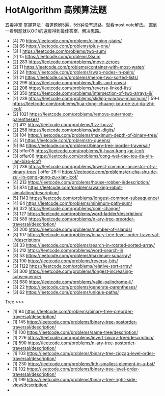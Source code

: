# HotAlgorithm 高频算法题
五毒神掌 掌握算法：每道题刷5遍，5分钟没有思路，就看most vote解法。 直到一看到题就以O(1)的速度得到最佳答案，解决思路。
- [4] 70   https://leetcode.com/problems/climbing-stairs/
- [3] 66   https://leetcode.com/problems/plus-one/
- [3] 1    https://leetcode.com/problems/two-sum/ 
- [2] 15   https://leetcode.com/problems/3sum
- [2] 283  https://leetcode.com/problems/move-zeroes
- [2] 11   https://leetcode.com/problems/container-with-most-water/
- [2] 24   https://leetcode.com/problems/swap-nodes-in-pairs/ 
- [2] 21   https://leetcode.com/problems/merge-two-sorted-lists/
- [3] 299  https://leetcode.com/problems/bulls-and-cows/ 
- [2] 206  https://leetcode.com/problems/reverse-linked-list/
- [2] 350  https://leetcode.com/problems/intersection-of-two-arrays-ii/
- [2] 239  https://leetcode.com/problems/sliding-window-maximum/ | 59-I https://leetcode.com/problems/hua-dong-chuang-kou-de-zui-da-zhi-lcof/ 
- [2] 1021 https://leetcode.com/problems/remove-outermost-parentheses/ 
- [2] 412  https://leetcode.com/problems/fizz-buzz/ 
- [2] 258  https://leetcode.com/problems/add-digits/ 
- [3] 104  https://leetcode.com/problems/maximum-depth-of-binary-tree/ 
- [4] 51   https://leetcode.com/problems/n-queens/ 
- [5] 94   https://leetcode.com/problems/binary-tree-inorder-traversal/
- [3] offer05 https://leetcode.com/problems/ti-huan-kong-ge-lcof/
- [3] offer06 https://leetcode.com/problems/cong-wei-dao-tou-da-yin-lian-biao-lcof/
- [2] 236 https://leetcode.com/problems/lowest-common-ancestor-of-a-binary-tree/ | offer 26-II https://leetcode.com/problems/er-cha-shu-de-zui-jin-gong-gong-zu-xian-lcof/
- [4] 213 https://leetcode.com/problems/house-robber-ii/description/
- [5] 874 https://leetcode.com/problems/walking-robot-simulation/description/ 
- [5] 1143 https://leetcode.com/problems/longest-common-subsequence/ 
- [4] 64 https://leetcode.com/problems/minimum-path-sum/ 
- [6] 322 https://leetcode.com/problems/coin-change/ 
- [3] 127 https://leetcode.com/problems/word-ladder/description/ 
- [3] 589 https://leetcode.com/problems/n-ary-tree-preorder-traversal/description/ 
- [3] 200 https://leetcode.com/problems/number-of-islands/ 
- [3] 107 https://leetcode.com/problems/binary-tree-level-order-traversal-ii/description/
- [3] 33 https://leetcode.com/problems/search-in-rotated-sorted-array/
- [5] 212 https://leetcode.com/problems/word-search-ii/ 
- [3] 53 https://leetcode.com/problems/maximum-subarray/ 
- [3] 190 https://leetcode.com/problems/reverse-bits/
- [3] 1122 https://leetcode.com/problems/relative-sort-array/ 
- [3] 300 https://leetcode.com/problems/longest-increasing-subsequence/ 
- [3] 680 https://leetcode.com/problems/valid-palindrome-ii/ 
- [3] 22 https://leetcode.com/problems/generate-parentheses/
- [3] 62 https://leetcode.com/problems/unique-paths/ 




Tree >>>
- [1] 94 https://leetcode.com/problems/binary-tree-preorder-traversal/description/
- [1] 145 https://leetcode.com/problems/binary-tree-postorder-traversal/description/
- [1] 100 https://leetcode.com/problems/same-tree/description/
- [1] 226 https://leetcode.com/problems/invert-binary-tree/description/
- [1] 590 https://leetcode.com/problems/n-ary-tree-postorder-traversal/description/
- [1] 103 https://leetcode.com/problems/binary-tree-zigzag-level-order-traversal/description/
- [1] 230 https://leetcode.com/problems/kth-smallest-element-in-a-bst/
- [1] 102 https://leetcode.com/problems/binary-tree-level-order-traversal/description/
- [1] 199 https://leetcode.com/problems/binary-tree-right-side-view/description/
- 




